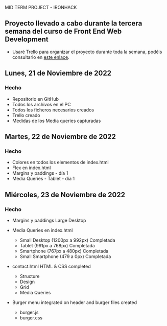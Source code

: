MID TERM PROJECT - IRONHACK

## Proyecto llevado a cabo durante la tercera semana del curso de Front End Web Development

- Usaré Trello para organizar el proyecto durante toda la semana, podéis consultarlo en [este enlace](https://trello.com/b/FQW0PrE7/midterm-projects).

## Lunes, 21 de Noviembre de 2022

### Hecho

- Repositorio en GitHub
- Todos los archivos en el PC
- Todos los ficheros necesarios creados
- Trello creado
- Medidas de los Media queries capturadas

## Martes, 22 de Noviembre de 2022

### Hecho

- Colores en todos los elementos de index.html
- Flex en index.html
- Margins y paddings - día 1
- Media Queries - Tablet - día 1

## Miércoles, 23 de Noviembre de 2022

### Hecho

- Margins y paddings Large Desktop
- Media Queries en index.html

  - Small Desktop (1200px a 992px) Completada
  - Tablet (991px a 768px) Completada
  - Smartphone (767px a 480px) Completada
  - Small Smartphone (479 a 0px) Completada

- contact.html HTML & CSS completed

  - Structure
  - Design
  - Grid
  - Media Queries

- Burger menu integrated on header and burger files created
  - burger.js
  - burger.css
